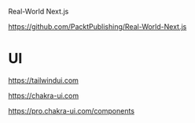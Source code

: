 Real-World Next.js

https://github.com/PacktPublishing/Real-World-Next.js

# UI
https://tailwindui.com

https://chakra-ui.com


https://pro.chakra-ui.com/components
